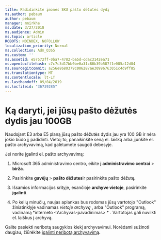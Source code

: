 ```yaml
---
title: Padidinkite įmonės SKU pašto dėžutės dydį
ms.author: pebaum
author: pebaum
manager: mnirkhe
ms.date: 3/27/2018
ms.audience: Admin
ms.topic: article
ROBOTS: NOINDEX, NOFOLLOW
localization_priority: Normal
ms.collection: Adm_O365
ms.custom: ''
ms.assetid: e57572ff-0ba7-4782-ba5d-cdac3142ea71
ms.openlocfilehash: c7c7c3d17bb0be0a31c80b39b587f1e085a12d84
ms.sourcegitcommit: a256e8680379c006287ae30996763051c4d9ff85
ms.translationtype: MT
ms.contentlocale: lt-LT
ms.lasthandoff: 09/04/2019
ms.locfileid: "36739285"
---
```

# <a name="what-to-do-if-your-mailbox-size-is-already-100gb"></a>Ką daryti, jei jūsų pašto dėžutės dydis jau 100GB

Naudojant E3 arba E5 planą jūsų pašto dėžutės dydis jau yra 100 GB ir nėra jokio būdo jį padidinti. Vietoj to, panaikinkite seną el. laišką arba įjunkite el. pašto archyvavimą, kad galėtumėte saugoti debesyje. 
  
Jei norite įgalinti el. pašto archyvavimą:
  
1. Microsoft 365 administravimo centro, eikite į **administravimo centrai** \> **birža**. 
    
2. Pasirinkite **gavėjų** \> **pašto dėžutes**ir pasirinkite pašto dėžutę. 
    
3. Išsamios informacijos srityje, esančioje **archyve vietoje**, pasirinkite **įgalinti**. 
    
4. Po kelių minučių, naujas aplankas bus rodomas jūsų vartotojo "Outlook" žiniatinklyje vadinamas *vietoje archyvą* , arba "Outlook" programą, vadinamą *interneto \<Archyvas-pavadinimas\> * . Vartotojas gali nuvilkti el. laiškus į archyvą. 
    
Galite pasiekti neribotą saugyklos kiekį archyvavimui. Norėdami sužinoti daugiau, žiūrėkite [įgalinti neribotą archyvavimą](https://docs.microsoft.com/office365/securitycompliance/enable-unlimited-archiving).
  

